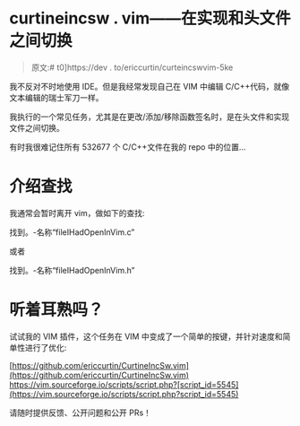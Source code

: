 # curtineincsw . vim——在实现和头文件之间切换

> 原文:# t0]https://dev . to/ericcurtin/curteincswvim-5ke

我不反对不时地使用 IDE。但是我经常发现自己在 VIM 中编辑 C/C++代码，就像文本编辑的瑞士军刀一样。

我执行的一个常见任务，尤其是在更改/添加/移除函数签名时，是在头文件和实现文件之间切换。

有时我很难记住所有 532677 个 C/C++文件在我的 repo 中的位置...

# 介绍查找

我通常会暂时离开 vim，做如下的查找:

找到。-名称“fileIHadOpenInVim.c”

或者

找到。-名称“fileIHadOpenInVim.h”

# 听着耳熟吗？

试试我的 VIM 插件，这个任务在 VIM 中变成了一个简单的按键，并针对速度和简单性进行了优化:

[https://github.com/ericcurtin/CurtineIncSw.vim](https://github.com/ericcurtin/CurtineIncSw.vim)
https://vim.sourceforge.io/scripts/script.php?[script_id=5545](https://vim.sourceforge.io/scripts/script.php?script_id=5545)

请随时提供反馈、公开问题和公开 PRs！